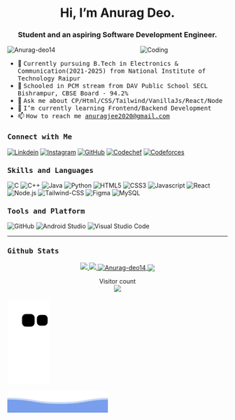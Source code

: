 <h1 align="center">Hi, I’m Anurag Deo.</h1>
<h3 align="center">Student and an aspiring Software Development Engineer.</h3>
<img align="right" alt="Coding" width="200" src="https://cdn.3dnames.co/previews/ps28/250x250/a/ps28anurag3dxx.jpg">
<p align="left"> <img src="https://komarev.com/ghpvc/?username=Anurag-deo14&label=Profile%20views&color=0e75b6&style=flat" alt="Anurag-deo14" /> </p>

- 👷 <samp>Currently pursuing B.Tech in Electronics & Communication(2021-2025) from National Institute of Technology Raipur
- 🔭 <samp>Schooled in PCM stream from DAV Public School SECL Bishrampur, CBSE Board - 94.2%
- 💬 <samp>Ask me about CP/Html/CSS/Tailwind/VanillaJs/React/Node
- 🌱 <samp>I’m currently learning Frontend/Backend Development
- 📫 <samp>How to reach me anuragjee2020@gmail.com

<h3><b><samp>Connect with Me</samp></b></h3>

[![Linkdein](https://img.shields.io/badge/LinkedIn-0077B5?style=for-the-badge&logo=linkedin&logoColor=white)](https://www.linkedin.com/in/anurag-deo-03410a229/)
[![Instagram](https://img.shields.io/badge/Instagram-E4405F?style=for-the-badge&logo=instagram&logoColor=white)](https://www.instagram.com/anuragdeo5/)
[![GitHub](https://img.shields.io/badge/-GitHub-181717?style=for-the-badge&logo=GitHub&logoColor=white)](https://github.com/Anurag-deo14)
[![Codechef](https://img.shields.io/badge/-CodeChef-5B4638?style=for-the-badge&logo=CodeChef&logoColor=white)](https://www.codechef.com/users/topcoader_14)
[![Codeforces](https://img.shields.io/badge/-Codeforces-1F8ACB?style=for-the-badge&logo=Codeforces&logoColor=white)](https://codeforces.com/profile/001bestcoder) 


<h3><b><samp>Skills and Languages</samp></b></h3>

![C](https://img.shields.io/badge/C-27338e?style=for-the-badge&logo=c&logoColor=white)
![C++](https://img.shields.io/badge/C++-00599C?style=for-the-badge&logo=c%2B%2B&logoColor=white)
![Java](https://img.shields.io/badge/Java-013243?style=for-the-badge&logo=Java&logoColor=white)
![Python](https://img.shields.io/badge/Python-3776AB?style=for-the-badge&logo=Python&logoColor=white)
![HTML5](https://img.shields.io/badge/HTML5-E34F26?style=for-the-badge&logo=HTML5&logoColor=white)
![CSS3](https://img.shields.io/badge/CSS3-1572B6?style=for-the-badge&logo=CSS3&logoColor=white)
![Javascript](https://img.shields.io/badge/JavaScript-F7DF1E?style=for-the-badge&logo=javascript&logoColor=black)
![React](https://img.shields.io/badge/React-20232A?style=for-the-badge&logo=react&logoColor=61DAFB)
![Node.js](https://img.shields.io/badge/Node.js-339933?style=for-the-badge&logo=Node.js&logoColor=white)
![Tailwind-CSS](https://img.shields.io/badge/Tailwind_CSS-06B6D4?style=for-the-badge&logo=Tailwind-CSS&logoColor=white)
![Figma](https://img.shields.io/badge/Figma-F24E1E?style=for-the-badge&logo=Figma&logoColor=white)
![MySQL](https://img.shields.io/badge/MySQL-4479A1?style=for-the-badge&logo=MySQL&logoColor=white)


<h3><b><samp>Tools and Platform</samp></b></h3>

![GitHub](https://img.shields.io/badge/GitHub-181717?style=for-the-badge&logo=github)
![Android Studio](https://img.shields.io/badge/Android_Studio-3DDC84?style=for-the-badge&logo=Android-Studio&logoColor=ffffff)
![Visual Studio Code](https://img.shields.io/badge/Visual_Studio_Code-007ACC?style=for-the-badge&logo=Visual-Studio-Code&logoColor=white)

<hr>  

### <samp>Github Stats
  
<p align="center">
  <a href="https://github.com/Anurag-deo14"><span>
    <img height="48%" src="https://github-readme-stats.vercel.app/api?username=Anurag-deo14&count_private=true&show_icons=true&theme=radical&&include_all_commits=true"/>
    <img width="48%" src="https://github-readme-streak-stats.herokuapp.com/?user=Anurag-deo14&theme=radical" />
    <img align="center" src="https://github-readme-stats.vercel.app/api/top-langs?username=Anurag-deo14&show_icons=true&locale=en&theme=dracula" alt="Anurag-deo14"/>
    <img align="center" src="https://github-profile-summary-cards.vercel.app/api/cards/profile-details?username=Anurag-deo14&theme=dracula" />
    </span></a>
  
</p>
  
  
<p align="center"> 
  Visitor count<br>
  <img src="https://profile-counter.glitch.me/Anurag-deo14/count.svg" />
</p>
  
![snake svg](https://github.com/Anurag-deo14/Anurag-deo14/blob/output/github-contribution-grid-snake.svg)
 
![](https://github.com/amandewatnitrr/amandewatnitrr/blob/main/imgs/bottom_header.svg)
